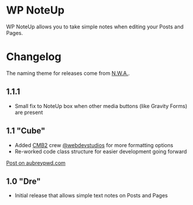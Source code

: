 # WP NoteUp

WP NoteUp allows you to take simple notes when editing your Posts and Pages.

# Changelog

The naming theme for releases come from [N.W.A.](https://en.wikipedia.org/wiki/N.W.A).

## 1.1.1

- Small fix to NoteUp box when other media buttons (like Gravity Forms) are present

## 1.1 "Cube"

- Added [CMB2](https://github.com/WebDevStudios/CMB2) crew [@webdevstudios](http://webdevstudios.com) for more formatting options
- Re-worked code class structure for easier development going forward

[Post on aubreypwd.com](http://aubreypwd.com/wp-noteup-1-1-cube/)

## 1.0 "Dre"

- Initial release that allows simple text notes on Posts and Pages
